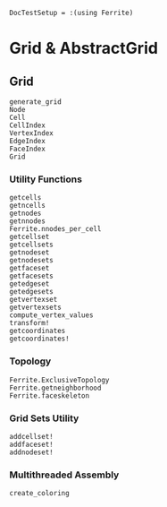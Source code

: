 ```@meta
DocTestSetup = :(using Ferrite)
```

# Grid & AbstractGrid

## Grid

```@docs
generate_grid
Node
Cell
CellIndex
VertexIndex
EdgeIndex
FaceIndex
Grid
```

### Utility Functions

```@docs
getcells
getncells
getnodes
getnnodes
Ferrite.nnodes_per_cell
getcellset
getcellsets
getnodeset
getnodesets
getfaceset
getfacesets
getedgeset
getedgesets
getvertexset
getvertexsets
compute_vertex_values
transform!
getcoordinates
getcoordinates!
```

### Topology

```@docs
Ferrite.ExclusiveTopology
Ferrite.getneighborhood
Ferrite.faceskeleton
```

### Grid Sets Utility

```@docs
addcellset!
addfaceset!
addnodeset!
```

### Multithreaded Assembly
```@docs
create_coloring
```
